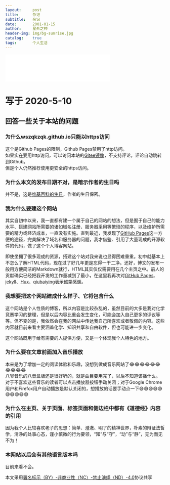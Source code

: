 ```yaml
---
layout:     post
title:      杂记
subtitle:   杂记
date:       2001-01-15
author:     星外之神
header-img: img/bg-sunrise.jpg
catalog:    true
tags:       个人生活
--- 
```

<iframe frameborder="no" border="0" marginwidth="0" marginheight="0" width="330" height="86" src="//music.163.com/outchain/player?type=2&id=546052105&auto=1&height=66"></iframe>

# 写于 2020-5-10
## 回答一些关于本站的问题
### 为什么wszqkzqk.github.io只能以https访问
这个是Github Pages的限制，Github Pages禁用了http访问。  
如果实在要用http访问，可以访问本站的[Gitee镜像](http://wszqkzqk.gitee.io/)，不支持评论，评论自动跳转到Github。  
但是个人仍然推荐使用更安全的https访问。
### 为什么本文的发布日期不对，是暗示作者的生日吗
并不是，这是[维基百科的生日](https://zh.wikipedia.org/wiki/%E7%BB%B4%E5%9F%BA%E7%99%BE%E7%A7%91)，作者的生日保密。
### 我为什么要建这个网站
其实自初中以来，我一直都有建一个属于自己的网站的想法，但是囿于自己的能力水平、搭建网站所需要的诸如域名注册、服务器采用等繁琐的程序，以及维护所需要的精力或经济成本，一直没有实施。直到最近，我发现了[GitHub Pages](https://pages.github.com/)这一方便的途径，完美解决了域名和服务器的问题，我才借鉴、引用了大量现成的开源软件的代码，做了这个个人博客网站。

即使坐拥了很多现成的资源，搭建这个站对我来说也显得困难重重。初中就基本上不怎么了解HTML代码，现在过了好几年更是忘得一干二净。还好，博文的发布一般用方便简洁的Markdown就行，HTML其实仅仅需要用在几个主页之中。前人的贡献确实已经把我开发的工作量减到了最小，在这里我再次对[GitHub Pages](https://pages.github.com/)、[jekyll](http://jekyll.com.cn/)、[Hux](http://huangxuan.me/)、[qiubaiying](http://qiubaiying.vip/)表示诚挚感谢。

### 我想要把这个网站建成什么样子、它将包含什么
这个网站是个人性质的博客，所以内容是比较杂乱的，虽然目前的大多是我对化学竞赛学习的整理，但是以后内容比重会发生变化，可能会加入自己更多的评议等等。但不变的是，我依然会在我的网站中传达我自己所喜欢或者敬佩的内容。这些内容就目前来看主要涵盖化学、知识共享和自由软件，但也可能进一步变化。

这个网站既用于给有需要的人提供方便，又是一个体现我个人特色的地方。
### 为什么要在文章前面加入音乐播放
本来是为了增加一定的阅读体验和乐趣，没想到做成音乐网站了😂😂😂😂😂😂😂😂😂😂  
八爷音乐的八音盒版还是很好听的，就是曲目要用完了，以后不知道该播什么。  
对于不喜欢这些音乐的读者可以点击播放器按钮手动关闭；对于Google Chrome用户和Firefox用户自动播放是默认关闭的，想播放的话要手动点一下😅😅😅😅😅😅😅😅😅😅
### 为什么在主页、关于页面、标签页面和侧边栏中都有《道德经》内容的引用
因为我个人比较喜欢老子的思想：简单、澄澈、明了的精神世界，朴素的辩证法哲学，清净的处事心态，谨小慎微的行为要领，“知”与“守”，“动”与“静”，无为而无不为！
### 本网站以后会有其他语言版本吗
目前来看不会。






本文采用[署名标示（BY）-非商业性（NC）-禁止演绎（ND）-4.0](https://creativecommons.org/licenses/by-nc-nd/4.0/deed.zh)协议共享
